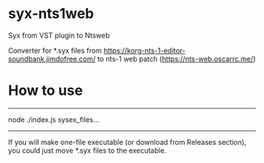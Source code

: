 # syx-nts1web
 Syx from VST plugin to Ntsweb

Converter for *.syx files from https://korg-nts-1-editor-soundbank.jimdofree.com/ to nts-1 web patch (https://nts-web.oscarrc.me/)

# How to use
***
node ./index.js sysex_files...
***

If you will make one-file executable (or download from Releases section), you could just move *.syx files to the executable.
